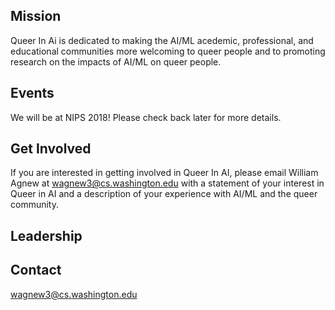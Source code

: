 ## Mission
Queer In Ai is dedicated to making the AI/ML acedemic, professional, and educational communities more welcoming to queer people and to promoting research on the impacts of AI/ML on queer people.

## Events
We will be at NIPS 2018! Please check back later for more details.

## Get Involved
If you are interested in getting involved in Queer In AI, please email William Agnew at wagnew3@cs.washington.edu with a statement of your interest in Queer in AI and a description of your experience with AI/ML and the queer community.

## Leadership

## Contact
wagnew3@cs.washington.edu
